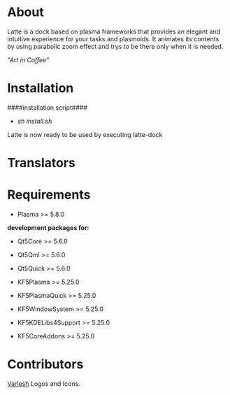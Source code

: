 About
=====
Latte is a dock based on plasma frameworks that provides an elegant and intuitive experience for your tasks and plasmoids. It animates its contents by using parabolic zoom effect and trys to be there only when it is needed.

*"Art in Coffee"*


Installation
============

####installation script####
- _sh install.sh_

Latte is now ready to be used by executing latte-dock

Translators
============


Requirements  
==========
* Plasma >= 5.8.0

**development packages for:**

* Qt5Core >= 5.6.0
* Qt5Qml >= 5.6.0
* Qt5Quick >= 5.6.0

* KF5Plasma >= 5.25.0
* KF5PlasmaQuick >= 5.25.0
* KF5WindowSystem >= 5.25.0
* KF5KDELibs4Support >= 5.25.0
* KF5CoreAddons >= 5.25.0

Contributors
=============

[Varlesh](https://github.com/varlesh) Logos and Icons.



